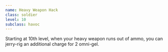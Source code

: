 ```yaml
---
name: Heavy Weapon Hack
class: soldier
level: 10
subclass: havoc
---
```

Starting at 10th level, when your heavy weapon runs out of ammo, you can jerry-rig an additional charge for 2 omni-gel.
